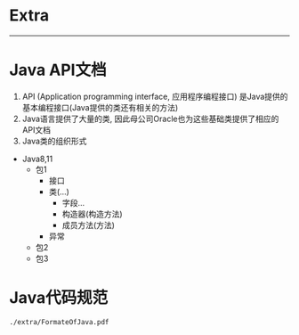 # Extra

***

# Java API文档
1. API (Application programming interface, 应用程序编程接口) 是Java提供的基本编程接口(Java提供的类还有相关的方法)
2. Java语言提供了大量的类, 因此母公司Oracle也为这些基础类提供了相应的API文档
3. Java类的组织形式


- Java8,11
  - 包1
    - 接口
    - 类(...)
      - 字段...
      - 构造器(构造方法)
      - 成员方法(方法)
    - 异常
  - 包2
  - 包3


# Java代码规范

 ```pdf
./extra/FormateOfJava.pdf
```
